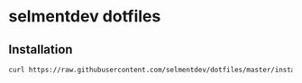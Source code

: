 # selmentdev dotfiles

## Installation

```bash
curl https://raw.githubusercontent.com/selmentdev/dotfiles/master/install.sh -L -o - | sh
```

